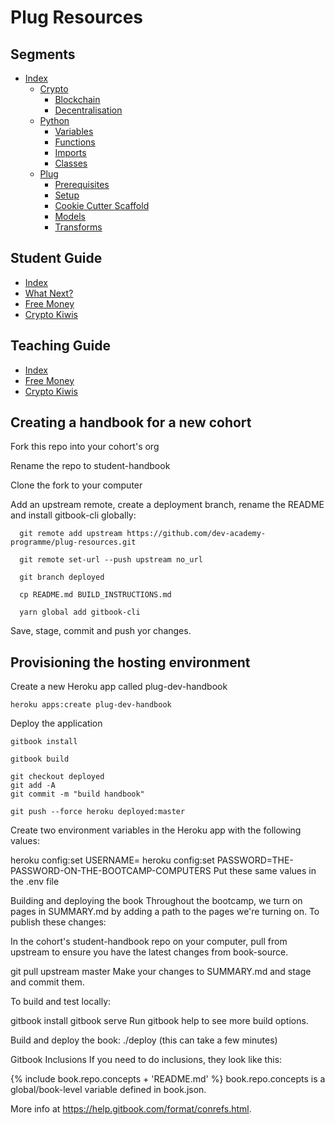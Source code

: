 # Plug Resources

## Segments
* [Index](./segments/README.md)
  * [Crypto](./segments/crypto/README.md)
    * [Blockchain](./segments/crypto/blockchain.md)
    * [Decentralisation](./segments/crypto/decentralisation.md)
  * [Python](./segments/python/README.md)
    * [Variables](./segments/python/variables.md)
    * [Functions](./segments/python/functions.md)
    * [Imports](./segments/python/imports.md)
    * [Classes](./segments/python/classes.md)
  * [Plug](./segments/plug/README.md)
    * [Prerequisites](./segments/plug/prerequisites.md)
    * [Setup](./segments/plug/setup.md)
    * [Cookie Cutter Scaffold](./segments/plug/cookie-cutter.md)
    * [Models](./segments/plug/models.md)
    * [Transforms](./segments/plug/transforms.md)

## Student Guide
  * [Index](./student-guide/README.md)
  * [What Next?](./student-guide/what-next.md)
  * [Free Money](./student-guide/free-money.md)
  * [Crypto Kiwis](./student-guide/crypto-kiwis.md)

## Teaching Guide
  * [Index](./teaching-guide/README.md)
  * [Free Money](./teaching-guide/free-money.md)
  * [Crypto Kiwis](./teaching-guide/crypto-kiwis.md)


## Creating a handbook for a new cohort
Fork this repo into your cohort's org

Rename the repo to student-handbook

Clone the fork to your computer

Add an upstream remote, create a deployment branch, rename the README and install gitbook-cli globally:

```
  git remote add upstream https://github.com/dev-academy-programme/plug-resources.git

  git remote set-url --push upstream no_url

  git branch deployed

  cp README.md BUILD_INSTRUCTIONS.md

  yarn global add gitbook-cli
```

Save, stage, commit and push yor changes.

## Provisioning the hosting environment

Create a new Heroku app called plug-dev-handbook

```
heroku apps:create plug-dev-handbook
```

Deploy the application

```
gitbook install

gitbook build

git checkout deployed
git add -A
git commit -m "build handbook"

git push --force heroku deployed:master
```

Create two environment variables in the Heroku app with the following values:

heroku config:set USERNAME=<something>
heroku config:set PASSWORD=THE-PASSWORD-ON-THE-BOOTCAMP-COMPUTERS
Put these same values in the .env file

Building and deploying the book
Throughout the bootcamp, we turn on pages in SUMMARY.md by adding a path to the pages we're turning on. To publish these changes:

In the cohort's student-handbook repo on your computer, pull from upstream to ensure you have the latest changes from book-source.

git pull upstream master
Make your changes to SUMMARY.md and stage and commit them.

To build and test locally:

gitbook install
gitbook serve
Run gitbook help to see more build options.

Build and deploy the book: ./deploy (this can take a few minutes)

Gitbook Inclusions
If you need to do inclusions, they look like this:

{% include book.repo.concepts + 'README.md' %}
book.repo.concepts is a global/book-level variable defined in book.json.

More info at https://help.gitbook.com/format/conrefs.html.

